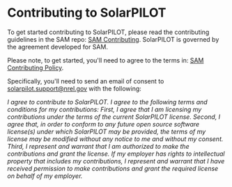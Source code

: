 # Contributing to SolarPILOT

To get started contributing to SolarPILOT, please read the contributing guidelines in the SAM repo: [SAM Contributing](https://github.com/NREL/SAM/blob/develop/CONTRIBUTING.md). SolarPILOT is governed by the agreement developed for SAM. 

Please note, to get started, you'll need to agree to the terms in: [SAM Contributing Policy](https://github.com/NREL/SAM/wiki/Contribution-Policy).  

Specifically, you'll need to send an email of consent to [solarpilot.support@nrel.gov](mailto:solarpilot.support@nrel.gov) with the following:  

_I agree to contribute to SolarPILOT. I agree to the following terms and conditions for my contributions: First, I agree that I am licensing my contributions under the terms of the current SolarPILOT license. Second, I agree that, in order to conform to any future open source software license(s) under which SolarPILOT may be provided, the terms of my license may be modified without any notice to me and without my consent. Third, I represent and warrant that I am authorized to make the contributions and grant the license. If my employer has rights to intellectual property that includes my contributions, I represent and warrant that I have received permission to make contributions and grant the required license on behalf of my employer._
